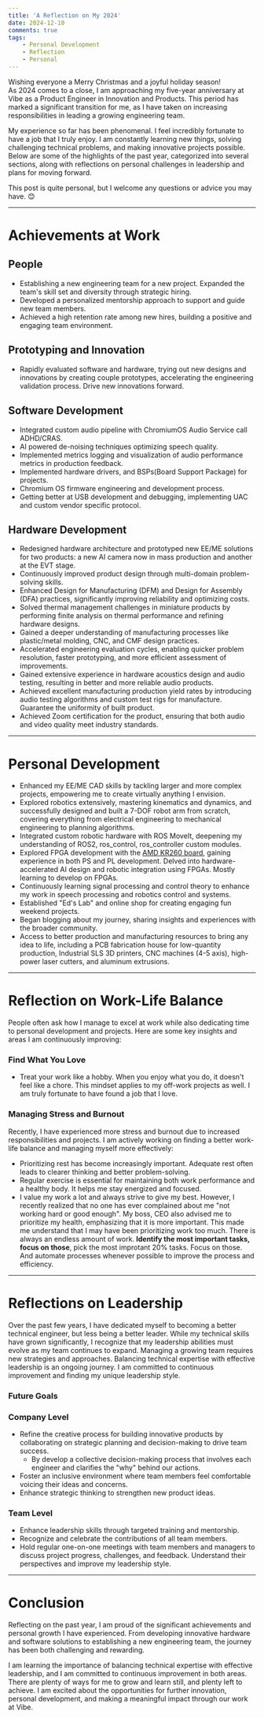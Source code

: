 ```yaml
---
title: 'A Reflection on My 2024'
date: 2024-12-10
comments: true
tags:
    - Personal Development
    - Reflection
    - Personal
---
```

Wishing everyone a Merry Christmas and a joyful holiday season!  
As 2024 comes to a close, I am approaching my five-year anniversary at Vibe as a Product Engineer in Innovation and Products. This period has marked a significant transition for me, as I have taken on increasing responsibilities in leading a growing engineering team.

My experience so far has been phenomenal. I feel incredibly fortunate to have a job that I truly enjoy. I am constantly learning new things, solving challenging technical problems, and making innovative projects possible.
Below are some of the highlights of the past year, categorized into several sections, along with reflections on personal challenges in leadership and plans for moving forward.

This post is quite personal, but I welcome any questions or advice you may have. 😊

---

# Achievements at Work

## People
- Establishing a new engineering team for a new project. Expanded the team's skill set and diversity through strategic hiring.
- Developed a personalized mentorship approach to support and guide new team members.
- Achieved a high retention rate among new hires, building a positive and engaging team environment. 

## Prototyping and Innovation
- Rapidly evaluated software and hardware, trying out new designs and innovations by creating couple prototypes, accelerating the engineering validation process. Drive new innovations forward.

## Software Development
- Integrated custom audio pipeline with ChromiumOS Audio Service call ADHD/CRAS.
- AI powered de-noising techniques optimizing speech quality.
- Implemented metrics logging and visualization of audio performance metrics in production feedback.
- Implemented hardware drivers, and BSPs(Board Support Package) for projects.
- Chromium OS firmware engineering and development process.
- Getting better at USB development and debugging, implementing UAC and custom vendor specific protocol.

## Hardware Development
- Redesigned hardware architecture and prototyped new EE/ME solutions for two products: a new AI camera now in mass production and another at the EVT stage.
- Continuously improved product design through multi-domain problem-solving skills.
- Enhanced Design for Manufacturing (DFM) and Design for Assembly (DFA) practices, significantly improving reliability and optimizing costs.
- Solved thermal management challenges in miniature products by performing finite analysis on thermal performance and refining hardware designs.
- Gained a deeper understanding of manufacturing processes like plastic/metal molding, CNC, and CMF design practices.
- Accelerated engineering evaluation cycles, enabling quicker problem resolution, faster prototyping, and more efficient assessment of improvements.
- Gained extensive experience in hardware acoustics design and audio testing, resulting in better and more reliable audio products.
- Achieved excellent manufacturing production yield rates by introducing audio testing algorithms and custom test rigs for manufacture. Guarantee the uniformity of built product. 
- Achieved Zoom certification for the product, ensuring that both audio and video quality meet industry standards.

---

# Personal Development
- Enhanced my EE/ME CAD skills by tackling larger and more complex projects, empowering me to create virtually anything I envision.
- Explored robotics extensively, mastering kinematics and dynamics, and successfully designed and built a 7-DOF robot arm from scratch, covering everything from electrical engineering to mechanical engineering to planning algorithms.
- Integrated custom robotic hardware with ROS MoveIt, deepening my understanding of ROS2, ros_control, ros_controller custom modules.
- Explored FPGA development with the [AMD KR260 board](https://www.amd.com/zh-cn/products/system-on-modules/kria/k26/kr260-robotics-starter-kit.html), gaining experience in both PS and PL development. Delved into hardware-accelerated AI design and robotic integration using FPGAs. Mostly learning to develop on FPGAs.
- Continuously learning signal processing and control theory to enhance my work in speech processing and robotics control and systems.
- Established "Ed's Lab" and online shop for creating engaging fun weekend projects.
- Began blogging about my journey, sharing insights and experiences with the broader community.
- Access to better production and manufacturing resources to bring any idea to life, including a PCB fabrication house for low-quantity production, Industrial SLS 3D printers, CNC machines (4-5 axis), high-power laser cutters, and aluminum extrusions.

---

# Reflection on Work-Life Balance
People often ask how I manage to excel at work while also dedicating time to personal development and projects. Here are some key insights and areas I am continuously improving:

### Find What You Love
- Treat your work like a hobby. When you enjoy what you do, it doesn't feel like a chore. This mindset applies to my off-work projects as well. I am truly fortunate to have found a job that I love.

### Managing Stress and Burnout
Recently, I have experienced more stress and burnout due to increased responsibilities and projects. I am actively working on finding a better work-life balance and managing myself more effectively:
- Prioritizing rest has become increasingly important. Adequate rest often leads to clearer thinking and better problem-solving.
- Regular exercise is essential for maintaining both work performance and a healthy body. It helps me stay energized and focused.
- I value my work a lot and always strive to give my best. However, I recently realized that no one has ever complained about me "not working hard or good enough". My boss, CEO also advised me to prioritize my health, emphasizing that it is more important. This made me understand that I may have been prioritizing work too much. There is always an endless amount of work. **Identify the most important tasks, focus on those**, pick the most improtant 20% tasks. Focus on those. And automate processes whenever possible to improve the process and efficiency.

---

# Reflections on Leadership
Over the past few years, I have dedicated myself to becoming a better technical engineer, but less being a better leader. While my technical skills have grown significantly, I recognize that my leadership abilities must evolve as my team continues to expand. Managing a growing team requires new strategies and approaches. Balancing technical expertise with effective leadership is an ongoing journey. I am committed to continuous improvement and finding my unique leadership style.

### Future Goals
### Company Level
- Refine the creative process for building innovative products by collaborating on strategic planning and decision-making to drive team success.
    - By develop a collective decision-making process that involves each engineer and clarifies the "why" behind our actions.
- Foster an inclusive environment where team members feel comfortable voicing their ideas and concerns.
- Enhance strategic thinking to strengthen new product ideas.

### Team Level
- Enhance leadership skills through targeted training and mentorship.
- Recognize and celebrate the contributions of all team members.
- Hold regular one-on-one meetings with team members and managers to discuss project progress, challenges, and feedback. Understand their perspectives and improve my leadership style.

---

# Conclusion
Reflecting on the past year, I am proud of the significant achievements and personal growth I have experienced. From developing innovative hardware and software solutions to establishing a new engineering team, the journey has been both challenging and rewarding.

I am learning the importance of balancing technical expertise with effective leadership, and I am committed to continuous improvement in both areas. There are plenty of ways for me to grow and learn still, and plenty left to achieve. I am excited about the opportunities for further innovation, personal development, and making a meaningful impact through our work at Vibe.

